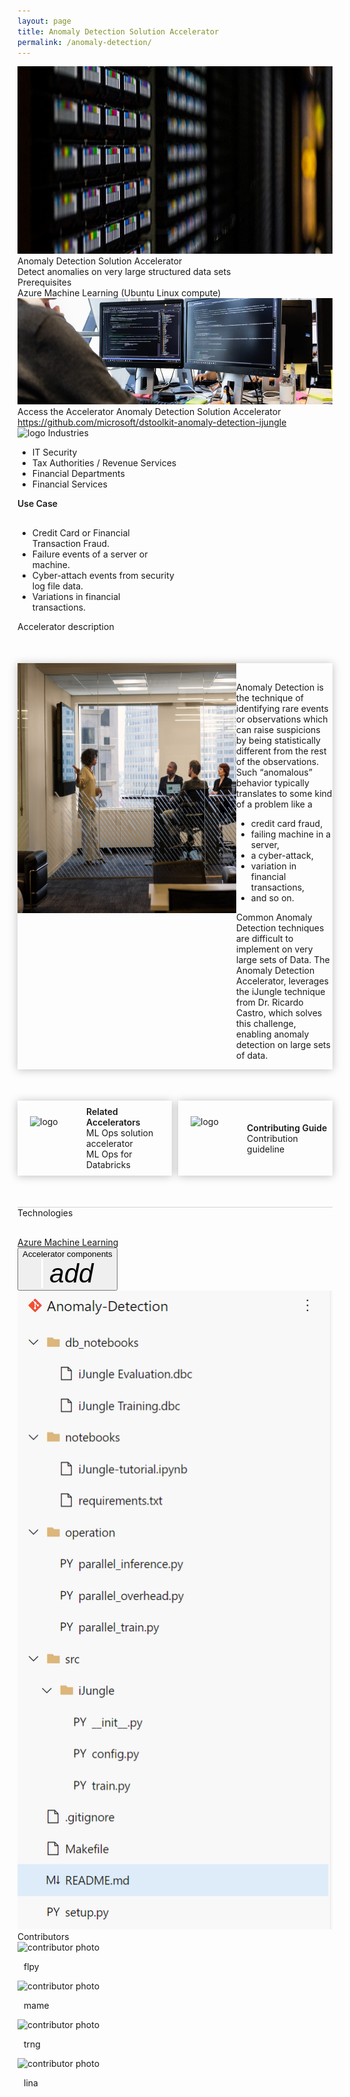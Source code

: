 ```yaml
---
layout: page
title: Anomaly Detection Solution Accelerator
permalink: /anomaly-detection/
---
```


<div>
    <div class="title-photo">
          <img src="/images/anomaly-detection/MDC19_tapeTight_002.jpg" alt="logo" height="300" style="width:100%;">
    </div>
    <div class="title">Anomaly Detection Solution Accelerator</div>
    <div class="paragraph">Detect anomalies on very large structured data sets</div>
    <div class="category">Prerequisites</div>
    <div class="prerequisites">
        <div class="prerequisites-card">
            <span class="prerequisites-text">Azure Machine Learning (Ubuntu Linux compute)</span></div>
    </div>
    <div class="toolkit-cards">
        <div class="toolkit-row">
            <div class="toolkit-card left">
                <img src="/images/CLO18_programmingCode_001.jpg" alt="logo" height="170" style="width:100%;">
                <span class="toolkit-card-title">Access the Accelerator</span>
                <span class="toolkit-card-content">
                    Anomaly Detection Solution Accelerator <a href="https://github.com/microsoft/dstoolkit-anomaly-detection-ijungle" target="_blank">https://github.com/microsoft/dstoolkit-anomaly-detection-ijungle</a>
                </span>
            </div>
            <div class="toolkit-card right">
                <img src="/images/MSC19_paddingtonOffice_019.jpg" alt="logo" height="170" style="width:100%;">
                <span class="toolkit-card-title">Industries</span>
                <span class="toolkit-card-content"  style="text-align: start"><ul>
                <li>IT Security</li>
                <li>Tax Authorities / Revenue Services</li>
                <li>Financial Departments</li>
                <li>Financial Services</li>
            </ul>  </span>
            </div>
        </div>
    </div>
    <div class="solution-accelerator-use-case">
        <div style="width: 50%;">
            <span style="font-weight:600; margin-right:50px;">Use Case</span>
            <ul style="margin-top: 30px;">
                <li>Credit Card or Financial Transaction Fraud.</li>
                <li>Failure events of a server or machine.</li>
                <li>Cyber-attach events from security log file data.</li>
                <li>Variations in financial transactions.</li>
            </ul>
        </div>
    </div>
    <div class="category">Accelerator description</div>
    <div style="display:flex; margin-top: 50px; box-shadow: 0px 1px 13px rgba(0, 0, 0, 0.25);">
        <img src="/images/CLO20_ConferenceRoom_003.jpg" alt="logo" height="400" width="350">
        <div class="accelerator-description">
           <p style="margin-top: 30px; text-decoration: none;">
        Anomaly Detection is the technique of identifying rare events or observations which can raise suspicions by being statistically different from the rest of the observations. Such “anomalous” behavior typically translates to some kind of a problem like a
        <ul>
            <li>credit card fraud,</li>
            <li>failing machine in a server,</li>
            <li>a cyber-attack,</li>
            <li>variation in financial transactions,</li>
            <li>and so on. </li>
        </ul>
        Common Anomaly Detection techniques are difficult to implement on very large sets of Data. The Anomaly Detection Accelerator, leverages the iJungle technique from Dr. Ricardo Castro, which solves this challenge, enabling anomaly detection on large sets of data. 
    </p>
        </div>
    </div>
    <div style="width:100%; display: flex; justify-content:space-between; margin-top:50px; border-bottom: 1px solid #D2D2D2; padding-bottom: 50px;">
        <div style="display:flex; align-items:center; width:49%; height: 120px; box-shadow: 0px 1px 13px rgba(0, 0, 0, 0.25);">
            <img src="../images/related-accelerators.png" alt="logo" height="70" width="70" style="margin-left:20px;">
                <div style="display:flex; flex-direction:column; justify-content: space-between; margin-left: 20px;">
                    <span style="font-weight:600">Related Accelerators</span>
                    <a href="/ml-ops/" target="_blank" style="text-decoration:none">
                        <div class="text-button accelerator-button">ML Ops solution accelerator</div>
                    </a>
                    <a href="/ml-ops-for-databricks/" target="_blank" style="text-decoration:none">
                        <div class="text-button accelerator-button">ML Ops for Databricks</div>
                    </a>
                </div>
        </div>
        <div style="display:flex; align-items:center; width:49%; height: 120px; box-shadow: 0px 1px 13px rgba(0, 0, 0, 0.25);">
            <img src="../images/contributing-guide.png" alt="logo" height="70" width="70" style="margin-left:20px;">
                <div style="display:flex; flex-direction:column; justify-content: space-between; margin-left: 20px;">
                    <span style="font-weight:600">Contributing Guide</span>
                    <a href="https://github.com/microsoft/dstoolkit-mlops-base/blob/main/CONTRIBUTING.md" target="_blank" style="text-decoration:none">
                        <div class="text-button accelerator-button">Contribution guideline</div>
                    </a>
                </div>
        </div>
    </div>
        <div class="category" style="margin-bottom: 30px;">Technologies</div>
    <div class="technologies">
        <span><a href="https://azure.microsoft.com/services/machine-learning" target="_blank">Azure Machine Learning</a></span>
    </div>
     <div class="subtitle borders" style="margin-top:0px">
    <button type="button" class="btn" data-toggle="collapse" data-target="#collapsibleSectionArch">
        <div class="accelerator-buttons">
            <div style="width: 100%; text-align: center;">
                <span class="see-more-text">Accelerator components</span>
            </div>
            <i class="material-icons" style="margin-bottom:0px; font-size: 42px; border-left: 3px solid white; padding-left: 10px;">add</i>
        </div>
    </button>
    <div id="collapsibleSectionArch" class="collapse">
        <img src="/images/anomaly-detection/Accelerator-components.png" alt="Accelerator components image">
    </div>
    </div>
    <div class="category">Contributors</div>
    <div class="accelerator-contributors">
        <div class="accelerator-contributor">
            <div class="accelerator-contributor-image"> 
                <img src="TODO" alt="contributor photo" height="100" width="100">
            </div>
            <div style="margin-left:10px;">
                <p class="accelerator-contributor-text">flpy</p>
            </div>
        </div>
        <div class="accelerator-contributor">
            <div class="accelerator-contributor-image">
                <img src="TODO" alt="contributor photo" height="100" width="100">
            </div>
            <div style="margin-left:10px;">
                <p class="accelerator-contributor-text">mame</p>
            </div>
        </div>
        <div class="accelerator-contributor">
            <div class="accelerator-contributor-image">
                <img src="TODO" alt="contributor photo" height="100" width="100">
            </div>
            <div style="margin-left:10px;">
                <p class="accelerator-contributor-text">trng</p>
            </div>
        </div>
        <div class="accelerator-contributor">
            <div class="accelerator-contributor-image"> 
                <img src="TODO" alt="contributor photo" height="100" width="100">
            </div>
            <div style="margin-left:10px;">
                <p class="accelerator-contributor-text">lina</p>
            </div>
        </div>
    </div>
</div>
